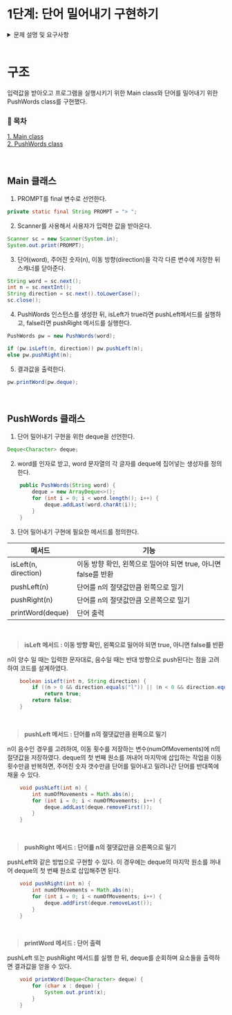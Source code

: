 # 1단계: 단어 밀어내기 구현하기

<details>
<summary> 문제 설명 및 요구사항 </summary>

## 문제 설명

1. 입력: 사용자로부터 단어 하나, 정수 숫자 하나( -100 <= N < 100) , L 또는 R을 입력받는다. L 또는 R은 대소문자 모두 입력 가능하다.
2. 주어진 단어를 L이면 주어진 숫자 갯수만큼 왼쪽으로, R이면 오른쪽으로 밀어낸다.
3. 밀려나간 단어는 반대쪽으로 채워진다.

## 입력 및 출력 예시

홀수 줄은 입력, 짝수 줄은 출력이다.

```
> apple 3 L
leapp

> banana 6 R
banana

> carrot -1 r
arrotc

> cat -4 R
atc
```

## 1단계 코딩 요구사항

- 컴파일 및 실행되지 않을 경우 불합격
- 자기만의 기준으로 최대한 간결하게 코드를 작성한다.
</details>

<br/>

# 구조

입력값을 받아오고 프로그램을 실행시키기 위한 Main class와 단어를 밀어내기 위한 PushWords class를 구현했다.

### 📑 목차

[1. Main class](#Main-클래스)  
[2. PushWords class](#PushWords-클래스)

<br/>

## Main 클래스

1. PROMPT를 final 변수로 선언한다.

```java
private static final String PROMPT = "> ";
```

2. Scanner를 사용해서 사용자가 입력한 값을 받아온다.

```java
Scanner sc = new Scanner(System.in);
System.out.print(PROMPT);
```

3. 단어(word), 주어진 숫자(n), 이동 방향(direction)을 각각 다른 변수에 저장한 뒤 스캐너를 닫아준다.

```java
String word = sc.next();
int n = sc.nextInt();
String direction = sc.next().toLowerCase();
sc.close();
```

4. PushWords 인스턴스를 생성한 뒤, isLeft가 true라면 pushLeft메서드를 실행하고, false라면 pushRight 메서드를 실행한다.

```java
PushWords pw = new PushWords(word);

if (pw.isLeft(n, direction)) pw.pushLeft(n);
else pw.pushRight(n);
```

5. 결과값을 출력한다.

```java
pw.printWord(pw.deque);
```

<br/>

## PushWords 클래스

1. 단어 밀어내기 구현을 위한 deque을 선언한다.

```java
Deque<Character> deque;
```

2. word를 인자로 받고, word 문자열의 각 글자를 deque에 집어넣는 생성자를 정의한다.

```java
    public PushWords(String word) {
        deque = new ArrayDeque<>();
        for (int i = 0; i < word.length(); i++) {
            deque.addLast(word.charAt(i));
        }
    }
```

3. 단어 밀어내기 구현에 필요한 메서드를 정의한다.

| 메서드               | 기능                                                           |
| -------------------- | -------------------------------------------------------------- |
| isLeft(n, direction) | 이동 방향 확인, 왼쪽으로 밀어야 되면 true, 아니면 false를 반환 |
| pushLeft(n)          | 단어를 n의 절댓값만큼 왼쪽으로 밀기                            |
| pushRight(n)         | 단어를 n의 절댓값만큼 오른쪽으로 밀기                          |
| printWord(deque)     | 단어 출력                                                      |

<br/>

> **isLeft 메서드 : 이동 방향 확인, 왼쪽으로 밀어야 되면 true, 아니면 false를 반환**

n이 양수 일 때는 입력한 문자대로, 음수일 때는 반대 방향으로 push된다는 점을 고려하여 코드를 설계하였다.

```java
    boolean isLeft(int n, String direction) {
        if ((n > 0 && direction.equals("l")) || (n < 0 && direction.equals("r")))
            return true;
        return false;
    }
```

<br/>

> **pushLeft 메서드 : 단어를 n의 절댓값만큼 왼쪽으로 밀기**

n이 음수인 경우를 고려하여, 이동 횟수를 저장하는 변수(numOfMovements)에 n의 절댓값을 저장하였다. deque의 첫 번째 원소를 꺼내어 마지막에 삽입하는 작업을 이동 횟수만큼 반복하면, 주어진 숫자 갯수만큼 단어를 밀어내고 밀려나간 단어를 반대쪽에 채울 수 있다.

```java
    void pushLeft(int n) {
        int numOfMovements = Math.abs(n);
        for (int i = 0; i < numOfMovements; i++) {
            deque.addLast(deque.removeFirst());
        }
    }
```

<br/>

> **pushRight 메서드 : 단어를 n의 절댓값만큼 오른쪽으로 밀기**

pushLeft와 같은 방법으로 구현할 수 있다. 이 경우에는 deque의 마지막 원소를 꺼내어 deque의 첫 번째 원소로 삽입해주면 된다.

```java
    void pushRight(int n) {
        int numOfMovements = Math.abs(n);
        for (int i = 0; i < numOfMovements; i++) {
            deque.addFirst(deque.removeLast());
        }
    }
```

<br/>

> **printWord 메서드 : 단어 출력**

pushLeft 또는 pushRight 메서드를 실행 한 뒤, deque를 순회하며 요소들을 출력하면 결과값을 얻을 수 있다.

```java
    void printWord(Deque<Character> deque) {
        for (char x : deque) {
            System.out.print(x);
        }
    }
```
